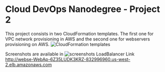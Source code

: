 # Cloud DevOps Nanodegree - Project 2

This project consists in two CloudFormation templates. The first one for VPC network provisioning in AWS and the second one for webservers provisioning on AWS. 
![CloudFormation templates](https://github.com/Lokey1978/udacity-devops-project2/tree/master/Udacity-Project%202/Cloudformation)


Screenshots are available in ![screenshots](https://github.com/Lokey1978/udacity-devops-project2/tree/master/Udacity-Project%202)
LoadBalancer Link http://webse-WebAp-6Z35LUDK3KRZ-832996960.us-west-2.elb.amazonaws.com

